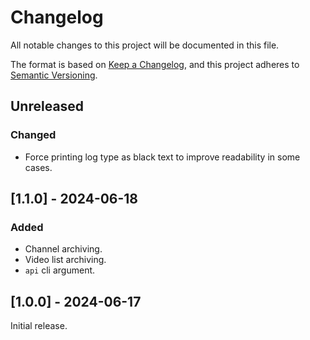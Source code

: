 # Changelog

All notable changes to this project will be documented in this file.

The format is based on [Keep a Changelog](https://keepachangelog.com/en/1.1.0/),
and this project adheres to [Semantic Versioning](https://semver.org/spec/v2.0.0.html).

## Unreleased

### Changed

- Force printing log type as black text to improve readability in some cases.

## [1.1.0] - 2024-06-18

### Added

- Channel archiving.
- Video list archiving.
- `api` cli argument.

## [1.0.0] - 2024-06-17

Initial release.
